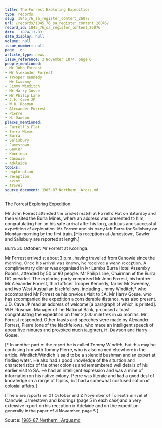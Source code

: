 ```yaml
---
title: The Forrest Exploring Expedition
type: records
slug: 1845_76_sa_register_content_26076
url: /records/1845_76_sa_register_content_26076/
record_id: 1845_76_sa_register_content_26076
date: '1874-11-03'
date_display: null
volume: null
issue_number: null
page: '6'
article_type: news
issue_reference: 3 November 1874, page 6
people_mentioned:
- Mr John Forrest
- Mr Alexander Forrest
- Trooper Kennedy
- Mr Sweeney
- Jimmy Winditch
- Mr Harry Gosse
- Mr Philip Lane
- J.D. Cave JP
- W.H. Rosman
- Alexander Forrest
- Pierre
- H. Dawson
places_mentioned:
- Farrell’s Flat
- Burra Mines
- Burra
- Salisbury
- Jamestown
- Gawler
- Kooringa
- Canowie
- Adelaide
topics:
- exploration
- reception
- event
- travel
source_document: 1985-87_Northern__Argus.md
---
```


The Forrest Exploring Expedition

Mr John Forrest attended the cricket match at Farrell’s Flat on Saturday and then visited the Burra Mines, where an address was presented to him, congratulating him on his safe arrival after his long, arduous and successful expedition of exploration.  Mr Forrest and his party left Burra for Salisbury on Monday morning by the first train.  [His receptions at Jamestown, Gawler and Salisbury are reported at length.]

Burra 30 October: Mr Forrest at Kooringa.

Mr Forrest arrived at about 3 p.m., having travelled from Canowie since the morning.  Once his arrival was known, he received a warm reception.  A complimentary dinner was organised in Mr Lamb’s Burra Hotel Assembly Rooms, attended by 50 or 60 people.  Mr Philip Lane, Chairman of the Burra DC presided.  The exploring party comprised Mr John Forrest, his brother Mr Alexander Forrest, third officer Trooper Kennedy, farrier Mr Sweeney, and two West Australian blackfellows, including Jimmy Winditch,* who accompanied Mr Forrest on his previous visit to SA.  Mr Harry Gosse, who has accompanied the expedition a considerable distance, was also present.  J.D. Cave JP read an address of welcome [a paragraph of which is printed].  W.H. Rosman, Manager of the National Bank, proposed a toast congratulating the expedition on their 2,000 mile trek in six months.  Mr Forrest responded.  Other toasts and speeches were made by Alexander Forrest, Pierre (one of the blackfellows, who made an intelligent speech of about five minutes and provoked much laughter), H. Dawson and Harry Gosse.

[* In another part of the report he is called Tommy Windich, but this may be confusing him with Tommy Pierre, who is also named elsewhere in the article.  Winditch/Windich is said to be a splendid bushman and an expert at finding water.  He also had a good knowledge of the situation and characteristics of the other colonies and remembered well details of his earlier visit to SA.  He had an intelligent expression and was a mine of information on his native colony.  Pierre was literate and had a good deal of knowledge on a range of topics, but had a somewhat confused notion of colonial affairs.]

[There are reports on 31 October and 2 November of Forrest’s arrival at Canowie, Jamestown and Kooringa (page 5 in each case)and a very extensive report on his reception in Adelaide and on the expedition generally in the paper of 4 November, page 5.]

Source: [1985-87_Northern__Argus.md](/downloads/markdown/1985-87_Northern__Argus.md)
